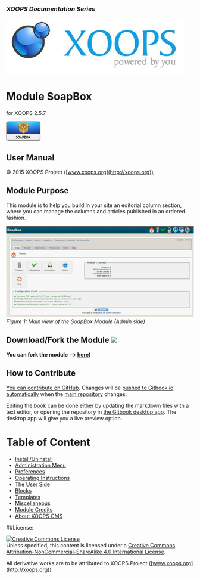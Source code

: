 ### _XOOPS Documentation Series_
![logoXoops.jpg](en/assets/logoXoops.jpg)

# Module SoapBox
for XOOPS 2.5.7
      
![logoModule.png](en/assets/logoModule.png)
            
## User Manual

© 2015 XOOPS Project ([www.xoops.org](http://xoops.org))    

## Module Purpose 

This module is to help you build in your site an editorial column section, where you can manage the columns and articles published in an ordered fashion. 

![image001.png](en/assets/image001.jpg)
*Figure 1: Main view of the SoapBox Module (Admin side)*

## Download/Fork the Module ![](http://xoops.org/images/forkit.png) 

**You can fork the module --> [here](https://github.com/XoopsModules25x/soapbox))** 

## How to Contribute

[You can contribute on GitHub](https://github.com/XoopsDocs/soapbox-tutorial). Changes will be [pushed to Gitbook.io automatically](https://www.gitbook.com/book/xoops/soapbox-tutorial/activity) when the [main repository](https://github.com/XoopsDocs/soapbox-tutorial) changes.

Editing the book can be done either by updating the markdown files with a text editor, or opening the repository in [the Gitbook desktop app](https://github.com/GitbookIO/editor/blob/master/README.md). The desktop app will give you a live preview option.

# Table of Content

* [Install/Uninstall](en/book/1install.md)
* [Administration Menu](en/book/2administration.md)
* [Preferences](en/book/3preferences.md)
* [Operating Instructions](en/book/4operations.md)
* [The User Side](en/book/5userside.md)
* [Blocks](en/book/6blocks.md)
* [Templates](en/book/7templates.md)
* [Miscellaneous](en/book/8other.md) 
* [Module Credits](en/book/9credits.md)
* [About XOOPS CMS](en/book/10aboutxoops.md)

##License:

<a rel="license" href="http://creativecommons.org/licenses/by-nc-sa/4.0/"><img alt="Creative Commons License" style="border-width:0" src="https://i.creativecommons.org/l/by-nc-sa/4.0/88x31.png" /></a><br />Unless specified, this content is licensed under a <a rel="license" href="http://creativecommons.org/licenses/by-nc-sa/4.0/">Creative Commons Attribution-NonCommercial-ShareAlike 4.0 International License</a>.

All derivative works are to be attributed to XOOPS Project ([www.xoops.org](http://xoops.org))
